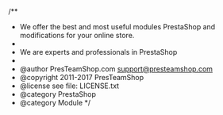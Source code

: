 /**
 * We offer the best and most useful modules PrestaShop and modifications for your online store.
 *
 * We are experts and professionals in PrestaShop
 *
 * @author    PresTeamShop.com <support@presteamshop.com>
 * @copyright 2011-2017 PresTeamShop
 * @license   see file: LICENSE.txt
 * @category  PrestaShop
 * @category  Module
 */